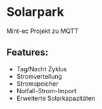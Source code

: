 # Solarpark 
Mint-ec Projekt zu MQTT

## Features:
- Tag/Nacht Zyklus
- Stromverteilung
- Stromspeicher
- Notfall-Strom-Import 
- Erweiterte Solarkapazitäten
